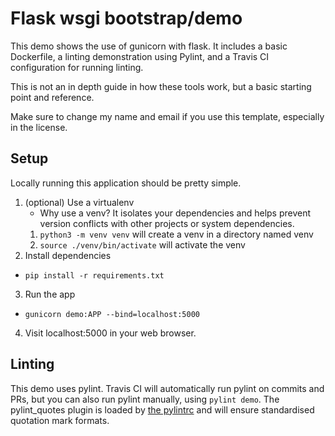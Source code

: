 # Flask wsgi bootstrap/demo

This demo shows the use of gunicorn with flask.
It includes a basic Dockerfile, a linting demonstration using Pylint, and a Travis CI configuration for running linting.

This is not an in depth guide in how these tools work, but a basic starting point and reference.

Make sure to change my name and email if you use this template, especially in the license.


## Setup
Locally running this application should be pretty simple.

1. (optional) Use a virtualenv
   * Why use a venv? It isolates your dependencies and helps prevent version conflicts with other projects or system dependencies.
   1. `python3 -m venv venv` will create a venv in a directory named venv
   2. `source ./venv/bin/activate` will activate the venv
2. Install dependencies
  * `pip install -r requirements.txt`
3. Run the app
  * `gunicorn demo:APP --bind=localhost:5000`
4. Visit localhost:5000 in your web browser.

## Linting
This demo uses pylint.
Travis CI will automatically run pylint on commits and PRs, but you can also run pylint manually, using `pylint demo`.
The pylint_quotes plugin is loaded by [the pylintrc](./.pylintrc) and will ensure standardised quotation mark formats.
